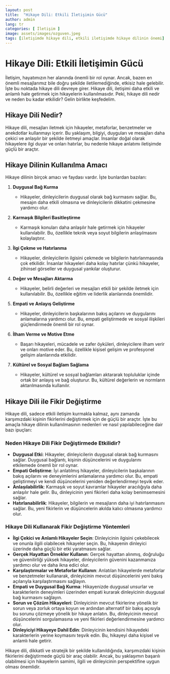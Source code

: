 ```yaml
---
layout: post
title:  "Hikaye Dili: Etkili İletişimin Gücü"
author: admin
lang: tr
categories: [ İletişim ]
image: assets/images/ozguven.jpeg
tags: [iletişimde hikaye dili, etkili iletişimde hikaye dilinin önemi]
---
```


# Hikaye Dili: Etkili İletişimin Gücü

İletişim, hayatımızın her alanında önemli bir rol oynar. Ancak, bazen en önemli mesajlarımız bile doğru şekilde iletilemediğinde, etkisiz hale gelebilir. İşte bu noktada hikaye dili devreye girer. Hikaye dili, iletişimi daha etkili ve anlamlı hale getirmek için hikayelerin kullanılmasıdır. Peki, hikaye dili nedir ve neden bu kadar etkilidir? Gelin birlikte keşfedelim.

## Hikaye Dili Nedir?

Hikaye dili, mesajları iletmek için hikayeler, metaforlar, benzetmeler ve anekdotlar kullanmayı içerir. Bu yaklaşım, bilgiyi, duyguları ve mesajları daha çekici ve anlaşılır bir şekilde iletmeyi amaçlar. İnsanlar doğal olarak hikayelere ilgi duyar ve onları hatırlar, bu nedenle hikaye anlatımı iletişimde güçlü bir araçtır.

## Hikaye Dilinin Kullanılma Amacı

Hikaye dilinin birçok amacı ve faydası vardır. İşte bunlardan bazıları:

1. **Duygusal Bağ Kurma**
   - Hikayeler, dinleyicilerin duygusal olarak bağ kurmasını sağlar. Bu, mesajın daha etkili olmasına ve dinleyicilerin dikkatini çekmesine yardımcı olur.

2. **Karmaşık Bilgileri Basitleştirme**
   - Karmaşık konuları daha anlaşılır hale getirmek için hikayeler kullanılabilir. Bu, özellikle teknik veya soyut bilgilerin anlaşılmasını kolaylaştırır.

3. **İlgi Çekme ve Hatırlanma**
   - Hikayeler, dinleyicilerin ilgisini çekmede ve bilgilerin hatırlanmasında çok etkilidir. İnsanlar hikayeleri daha kolay hatırlar çünkü hikayeler, zihinsel görseller ve duygusal yankılar oluşturur.

4. **Değer ve Mesajları Aktarma**
   - Hikayeler, belirli değerleri ve mesajları etkili bir şekilde iletmek için kullanılabilir. Bu, özellikle eğitim ve liderlik alanlarında önemlidir.

5. **Empati ve Anlayış Geliştirme**
   - Hikayeler, dinleyicilerin başkalarının bakış açılarını ve duygularını anlamalarına yardımcı olur. Bu, empati geliştirmede ve sosyal ilişkileri güçlendirmede önemli bir rol oynar.

6. **İlham Verme ve Motive Etme**
   - Başarı hikayeleri, mücadele ve zafer öyküleri, dinleyicilere ilham verir ve onları motive eder. Bu, özellikle kişisel gelişim ve profesyonel gelişim alanlarında etkilidir.

7. **Kültürel ve Sosyal Bağlam Sağlama**
   - Hikayeler, kültürel ve sosyal bağlamları aktararak topluluklar içinde ortak bir anlayış ve bağ oluşturur. Bu, kültürel değerlerin ve normların aktarılmasında kullanılır.

## Hikaye Dili ile Fikir Değiştirme

Hikaye dili, sadece etkili iletişim kurmakla kalmaz, aynı zamanda karşımızdaki kişinin fikirlerini değiştirmek için de güçlü bir araçtır. İşte bu amaçla hikaye dilinin kullanılmasının nedenleri ve nasıl yapılabileceğine dair bazı ipuçları:

### Neden Hikaye Dili Fikir Değiştirmede Etkilidir?

- **Duygusal Etki**: Hikayeler, dinleyicilerin duygusal olarak bağ kurmasını sağlar. Duygusal bağlantı, kişinin düşüncelerini ve duygularını etkilemede önemli bir rol oynar.
- **Empati Geliştirme**: İyi anlatılmış hikayeler, dinleyicilerin başkalarının bakış açılarını ve deneyimlerini anlamalarına yardımcı olur. Bu, empati geliştirmeyi ve kendi düşüncelerini yeniden değerlendirmeyi teşvik eder.
- **Anlaşılabilirlik**: Karmaşık ve soyut kavramlar hikayeler aracılığıyla daha anlaşılır hale gelir. Bu, dinleyicinin yeni fikirleri daha kolay benimsemesini sağlar.
- **Hatırlanabilirlik**: Hikayeler, bilgilerin ve mesajların daha iyi hatırlanmasını sağlar. Bu, yeni fikirlerin ve düşüncelerin akılda kalıcı olmasına yardımcı olur.

### Hikaye Dili Kullanarak Fikir Değiştirme Yöntemleri

- **İlgi Çekici ve Anlamlı Hikayeler Seçin**: Dinleyicinin ilgisini çekebilecek ve onunla ilgili olabilecek hikayeler seçin. Bu, hikayenin dinleyici üzerinde daha güçlü bir etki yaratmasını sağlar.
- **Gerçek Hayattan Örnekler Kullanın**: Gerçek hayattan alınmış, doğruluğu ve güvenilirliği yüksek hikayeler, dinleyicilerin güvenini kazanmanıza yardımcı olur ve daha ikna edici olur.
- **Karşılaştırmalar ve Metaforlar Kullanın**: Anlatılan hikayelerde metaforlar ve benzetmeler kullanarak, dinleyicinin mevcut düşüncelerini yeni bakış açılarıyla karşılaştırmasını sağlayın.
- **Empati ve Duygusal Bağ Kurma**: Hikayenizde duygusal unsurlar ve karakterlerin deneyimleri üzerinden empati kurarak dinleyicinin duygusal bağ kurmasını sağlayın.
- **Sorun ve Çözüm Hikayeleri**: Dinleyicinin mevcut fikirlerine yönelik bir sorun veya zorluk ortaya koyun ve ardından alternatif bir bakış açısıyla bu sorunu çözmeye yönelik bir hikaye anlatın. Bu, dinleyicinin mevcut düşüncelerini sorgulamasına ve yeni fikirleri değerlendirmesine yardımcı olur.
- **Dinleyiciyi Hikayeye Dahil Edin**: Dinleyicinin kendisini hikayedeki karakterlerin yerine koymasını teşvik edin. Bu, hikayeyi daha kişisel ve anlamlı hale getirir.

Hikaye dili, dikkatli ve stratejik bir şekilde kullanıldığında, karşımızdaki kişinin fikirlerini değiştirmede güçlü bir araç olabilir. Ancak, bu yaklaşımın başarılı olabilmesi için hikayelerin samimi, ilgili ve dinleyicinin perspektifine uygun olması önemlidir.
